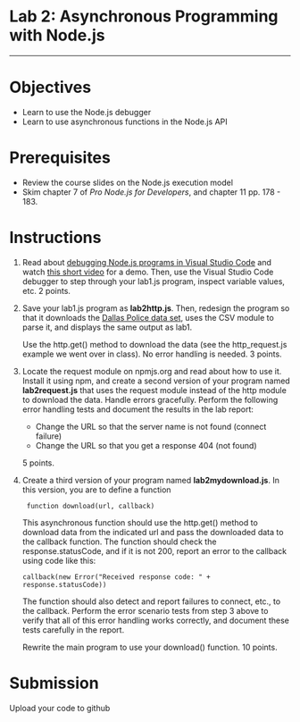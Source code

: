 

# Lab 2: Asynchronous Programming with Node.js 
-----------------------------------------------

Objectives
==========

-   Learn to use the Node.js debugger
-   Learn to use asynchronous functions in the Node.js API

Prerequisites
=============

-   Review the course slides on the Node.js execution model
-   Skim chapter 7 of *Pro Node.js for Developers*,
    and chapter 11 pp. 178 - 183.

Instructions
============

1.  Read about [debugging Node.js programs in Visual Studio
    Code](https://code.visualstudio.com/Docs/editor/debugging) and watch
    [this short video](https://youtu.be/rIZMFEE9uqI) for a demo. Then,
    use the Visual Studio Code debugger to step through your lab1.js
    program, inspect variable values, etc. 2 points.

2.  Save your lab1.js program as **lab2http.js**. Then, redesign the
    program so that it downloads the [Dallas Police data
    set](https://www.dallasopendata.com/resource/are8-xahz.csv), uses
    the CSV module to parse it, and displays the same output as lab1.

    Use the http.get() method to download the data (see the
    http\_request.js example we went over in class). No error handling
    is needed. 3 points.

3.  Locate the request module on npmjs.org and read about how to use it.
    Install it using npm, and create a second version of your program
    named **lab2request.js** that uses the request module instead of the
    http module to download the data. Handle errors gracefully. Perform
    the following error handling tests and document the results in the
    lab report:

    -   Change the URL so that the server name is not found (connect
        failure)
    -   Change the URL so that you get a response 404 (not found)

    5 points.

4.  Create a third version of your program named **lab2mydownload.js**.
    In this version, you are to define a function

    ``` {.highlight}
     function download(url, callback)
    ```

    This asynchronous function should use the http.get() method to
    download data from the indicated url and pass the downloaded data to
    the callback function. The function should check the
    response.statusCode, and if it is not 200, report an error to the
    callback using code like this:

    ``` {.highlight}
    callback(new Error("Received response code: " + response.statusCode))
    ```

    The function should also detect and report failures to connect,
    etc., to the callback. Perform the error scenario tests from step 3
    above to verify that all of this error handling works correctly, and
    document these tests carefully in the report.

    Rewrite the main program to use your download() function. 10 points.

Submission
==========

Upload your code to github
